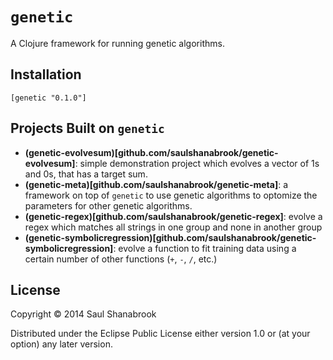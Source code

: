 # `genetic`

A Clojure framework for running genetic algorithms.

## Installation
`[genetic "0.1.0"]`

## Projects Built on `genetic`

* **(genetic-evolvesum)[github.com/saulshanabrook/genetic-evolvesum]**:
  simple demonstration project which evolves a vector of 1s and 0s, that has
  a target sum.
* **(genetic-meta)[github.com/saulshanabrook/genetic-meta]**: a framework
  on top of `genetic` to use genetic algorithms to optomize the parameters for
  other genetic algorithms.
* **(genetic-regex)[github.com/saulshanabrook/genetic-regex]**: evolve a
  regex which matches all strings in one group and none in another group
* **(genetic-symbolicregression)[github.com/saulshanabrook/genetic-symbolicregression]**:
  evolve a function to fit training data using a certain number of other
  functions (`+`, `-`, `/`, etc.)

## License

Copyright © 2014 Saul Shanabrook

Distributed under the Eclipse Public License either version 1.0 or (at
your option) any later version.
